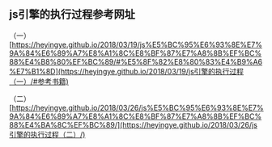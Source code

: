 ## js引擎的执行过程参考网址

（一）[https://heyingye.github.io/2018/03/19/js%E5%BC%95%E6%93%8E%E7%9A%84%E6%89%A7%E8%A1%8C%E8%BF%87%E7%A8%8B%EF%BC%88%E4%B8%80%EF%BC%89/#%E5%8F%82%E8%80%83%E4%B9%A6%E7%B1%8D](https://heyingye.github.io/2018/03/19/js引擎的执行过程（一）/#参考书籍)

（二）[https://heyingye.github.io/2018/03/26/js%E5%BC%95%E6%93%8E%E7%9A%84%E6%89%A7%E8%A1%8C%E8%BF%87%E7%A8%8B%EF%BC%88%E4%BA%8C%EF%BC%89/](https://heyingye.github.io/2018/03/26/js引擎的执行过程（二）/)

